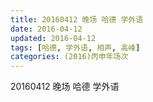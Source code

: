 ```yaml
---
title: 20160412 晚场 哈德 学外语
date: 2016-04-12
updated: 2016-04-12
tags: [哈德, 学外语, 相声, 高峰] 
categories: (2016)丙申年场次 
---
```

20160412 晚场 哈德 学外语
